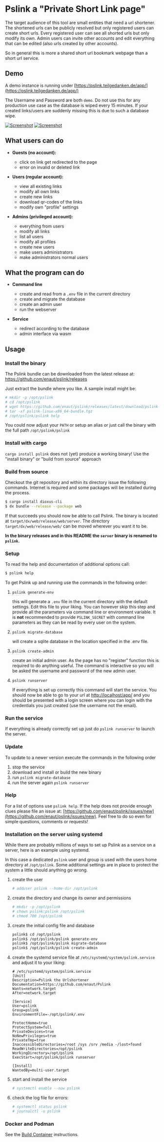 # Pslink a "Private Short Link page"

The target audience of this tool are small entities that need a url shortener. The shortened urls can be publicly resolved but only registered users can create short urls. Every registered user can see all shorted urls but only modify its own. Admin users can invite other accounts and edit everything that can be edited (also urls created by other accounts).

So in general this is more a shared short url bookmark webpage than a short url service.

## Demo

A demo instance is running under [https://pslink.teilgedanken.de/app/](https://pslink.teilgedanken.de/app/)

The Username and Password are both `demo`. Do not use this for any production use case as the database is wiped every 15 minutes. If your created links/users are suddenly missing this is due to such a database wipe.

[![Screenshot](./doc/img/screenshot.png)](https://pslink.teilgedanken.de/app/)
[![Screenshot](./doc/img/screenshot_edit.png)](https://pslink.teilgedanken.de/app/)

## What users can do

* **Guests (no account):**

  * click on link get redirected to the page
  * error on invalid or deleted link

* **Users (regular account):**

  * view all existing links
  * modify all own links
  * create new links
  * download qr-codes of the links
  * modify own "profile" settings

* **Admins (privileged account):**

  * everything from users
  * modify all links
  * list all users
  * modify all profiles
  * create new users
  * make users administrators
  * make administrators normal users

## What the program can do


* **Command line**

    * create and read from a `.env` file in the current directory
    * create and migrate the database
    * create an admin user
    * run the webserver

* **Service**

    * redirect according to the database
    * admin interface via wasm
    

## Usage

### Install the binary

The Pslink bundle can be downloaded from the latest release at: https://github.com/enaut/pslink/releases

Just extract the bundle where you like. A sample install might be:

```bash
# mkdir -p /opt/pslink
# cd /opt/pslink
# wget https://github.com/enaut/pslink/releases/latest/download/pslink-linux-x86_64-bundle.tgz
# tar -xf pslink-linux-x86_64-bundle.tgz
# /opt/pslink/pslink help
```

You could now adjust your `PATH` or setup an alias or just call the binary with the full path `/opt/pslink/pslink`

### Install with cargo

`cargo install pslink` does not (yet) produce a working binary! Use the "install binary" or "build from source" approach

### Build from source

Checkout the git repository and within its directory issue the following commands. Internet is required and some packages will be installed during the process.

```bash
$ cargo install dioxus-cli
$ dx bundle --release --package web
```

If that succeeds you should now be able to call Pslink. The binary is located at `target/dx/web/release/web/server`. The directory `target/dx/web/release/web/` can be moved wherever you want it to be.

**In the binary releases and in this README the `server` binary is renamed to `pslink`.**

### Setup

To read the help and documentation of additional options call:

```bash
$ pslink help
```

To get Pslink up and running use the commands in the following order:

1. `pslink generate-env`

    this will generate a `.env` file in the current directory with the default settings. Edit this file to your liking.
    You can however skip this step and provide all the parameters via command line or environment variable.
    It is **not** recommended to provide `PSLINK_SECRET` with command line parameters as they can be read by every user on the system.

2. `pslink migrate-database`

    will create a sqlite database in the location specified in the .env file.

3. `pslink create-admin`

    create an initial admin user. As the page has no "register" function this is required to do anything useful. The command is interactive so you will be asked the username and password of the new admin user.

4. `pslink runserver`

    If everything is set up correctly this command will start the service. You should now be able to go to your url at [http://localhost/app/](http://localhost/app/) and you should be presented with a login screen where you can login with the credentials you just created (use the username not the email).

### Run the service

If everything is already correctly set up just do `pslink runserver` to launch the server.

### Update

To update to a newer version execute the commands in the following order

1. stop the service
2. download and install or build the new binary
3. run `pslink migrate-database`
4. run the server again `pslink runserver`

### Help

For a list of options use `pslink help`. If the help does not provide enough clues please file an issue at: [https://github.com/enaut/pslink/issues/new](https://github.com/enaut/pslink/issues/new). Feel free to do so even for simple questions, comments or requests!

### Installation on the server using systemd

While there are probably millions of ways to set up Pslink as a service on a server, here is an example using systemd.

In this case a dedicated `pslink` user and group is used with the users home directory at `/opt/pslink`.
Some additional settings are in place to protect the system a little should anything go wrong.

1. create the user
    ```bash 
    # adduser pslink --home-dir /opt/pslink
    ```
2. create the directory and change its owner and permissions
    ```bash
    # mkdir -p /opt/pslink
    # chown pslink:pslink /opt/pslink
    # chmod 700 /opt/pslink
    ```
3. create the initial config file and database
    ```bash
    pslink$ cd /opt/pslink
    pslink$ /opt/pslink/pslink generate-env
    pslink$ /opt/pslink/pslink migrate-database
    pslink$ /opt/pslink/pslink create-admin
    ```
4. create the systemd service file at `/etc/systemd/system/pslink.service` and adjust it to your liking:
    ```systemd
    # /etc/systemd/system/pslink.service
    [Unit]
    Description=Pslink the Urlshortener
    Documentation=https://github.com/enaut/Pslink
    Wants=network.target
    After=network.target

    [Service]
    User=pslink
    Group=pslink
    EnvironmentFile=-/opt/pslink/.env

    ProtectHome=true
    ProtectSystem=full
    PrivateDevices=true
    NoNewPrivileges=true
    PrivateTmp=true
    InaccessibleDirectories=/root /sys /srv /media -/lost+found
    ReadWriteDirectories=/opt/pslink
    WorkingDirectory=/opt/pslink
    ExecStart=/opt/pslink/pslink runserver

    [Install]
    WantedBy=multi-user.target
    ```
5. start and install the service
    ```bash
    # systemctl enable --now pslink
    ```
6. check the log file for errors:
    ```bash
    # systemctl status pslink
    # journalctl -u pslink
    ```

### Docker and Podman

See the [Build Container](doc/BuildContainer.md) instructions.